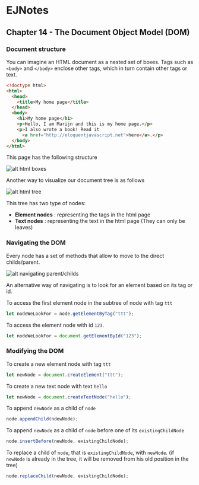 # EJNotes

## Chapter 14 - The Document Object Model (DOM)

### Document structure

You can imagine an HTML document as a nested set of boxes. 
Tags such as `<body>` and `</body>` enclose other tags, which in turn contain other tags or text.

```html
<!doctype html>
<html>
  <head>
    <title>My home page</title>
  </head>
  <body>
    <h1>My home page</h1>
    <p>Hello, I am Marijn and this is my home page.</p>
    <p>I also wrote a book! Read it
      <a href="http://eloquentjavascript.net">here</a>.</p>
  </body>
</html>
```

This page has the following structure

![alt html boxes](https://eloquentjavascript.net/img/html-boxes.svg)

Another way to visualize our document tree is as follows

![alt html tree](https://eloquentjavascript.net/img/html-tree.svg)

This tree has two type of nodes:

- **Element nodes** : representing the tags in the html page 
- **Text nodes** : representing the text in the html page (They can only be leaves)

### Navigating the DOM

Every node has a set of methods that allow to move to the direct childs/parent.

![alt navigating parent/childs](https://eloquentjavascript.net/img/html-links.svg)

An alternative way of navigating is to look for an element based on its tag or id.

To access the first element node in the subtree of node with tag `ttt`

```javascript 
let nodeWeLookFor = node.getElementByTag("ttt");
```

To access the element node with id `123`.

```javascript
let nodeWeLookFor = document.getElementById("123");
```

### Modifying the DOM

To create a new element node with tag `ttt`

```javascript
let newNode = document.createElement("ttt");
```

To create a new text node with text `hello`

```javascript
let newNode = document.createTextNode("hello");
```

To append `newNode` as a child of `node`

```javascript
node.appendChild(ndewNode);
```

To append `newNode` as a child of `node` before one of its `existingChildNode`

```javascript
node.insertBefore(newNode, existingChildNode);
```

To replace a child of `node`, that is `existingChildNode`, with `newNode`. 
(if `newNode` is already in the tree, it will be removed from his old position in the tree) 

```javascript
node.replaceChild(newNode, existingChildNode);
```


